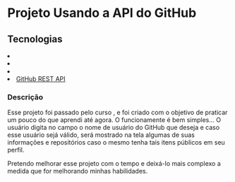 <h1>Projeto Usando a API do GitHub</h1>

<h2>Tecnologias</h2>
<li><i class="devicon-html5-plain colored"></i></li>
    <li><i class="devicon-css3-plain colored"></i></li>
    <li><img src="https://cdn.jsdelivr.net/gh/devicons/devicon/icons/github/github-original.svg" width="15px" height="15px"/></li>
    <li><a href="https://docs.github.com/en/rest?apiVersion=2022-11-28">GitHub REST API <i class="devicon-github-original colored"></i></a></li>

<section class="description">
    <h3>Descrição</h3>
    <p>Esse projeto foi passado pelo curso <DevQuest>, e foi criado com o objetivo de praticar um pouco do que aprendi até agora. O funcionamente é bem simples... O usuário digita no campo o nome de usuário do GitHub que deseja e caso esse usuário sejá válido, será mostrado na tela algumas de suas informações e repositórios caso o mesmo tenha tais itens públicos em seu perfil.</p>
    <p>Pretendo melhorar esse projeto com o tempo e deixá-lo mais complexo a medida que for melhorando minhas habilidades.</p>
</section>

